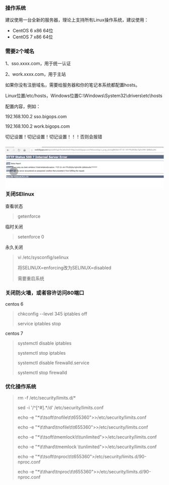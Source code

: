 ### 操作系统

建议使用一台全新的服务器，理论上支持所有Linux操作系统，建议使用：

* CentOS 6 x86 64位
* CentOS 7 x86 64位

### 需要2个域名

1、sso.xxxx.com，用于统一认证

2、work.xxxx.com，用于主站

如果你没有注册域名，需要给服务器和你的笔记本系统都配置hosts。

Linux位置/etc/hosts，Windows位置C:\Windows\System32\drivers\etc\hosts

配置内容，例如：

192.168.100.2 sso.bigops.com

192.168.100.2 work.bigops.com

切记设置！切记设置！切记设置！！！否则会报错

### ![](/assets/bug1.png) 关闭SElinux

查看状态

> getenforce

临时关闭

> setenforce 0

永久关闭

> vi /etc/sysconfig/selinux
>
> 将SELINUX=enforcing改为SELINUX=disabled
>
> 需要重启系统

### 关闭防火墙，或者容许访问80端口

centos 6

> chkconfig --level 345 iptables off
>
> service iptables stop

centos 7

> systemctl disable iptables
>
> systemctl stop iptables
>
> systemctl disable firewalld.service
>
> systemctl stop firewalld

### 优化操作系统

> rm -f /etc/security/limits.d/\*
>
> sed -i '/^\[^\#\].\*/d' /etc/security/limits.conf
>
> echo -e "\*\t\tsoft\tnofile\t\t655360"&gt;&gt;/etc/security/limits.conf
>
> echo -e "\*\t\thard\tnofile\t\t655360"&gt;&gt;/etc/security/limits.conf
>
> echo -e "\*\t\tsoft\tmemlock\t\tunlimited"&gt;&gt;/etc/security/limits.conf
>
> echo -e "\*\t\thard\tmemlock \tunlimited"&gt;&gt;/etc/security/limits.conf
>
> echo -e "\*\t\tsoft\tnproc\t\t655360"&gt;/etc/security/limits.d/90-nproc.conf
>
> echo -e "\*\t\thard\tnproc\t\t655360"&gt;&gt;/etc/security/limits.d/90-nproc.conf



